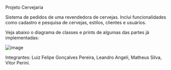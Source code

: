 Projeto Cervejaria

Sistema de pedidos de uma revendedora de cervejas. Inclui funcionalidades como cadastro e pesquisa de cervejas, estilos, clientes e usuários. 

Veja abaixo o diagrama de classes e prints de algumas das partes já implementadas:

![image](https://user-images.githubusercontent.com/62568778/137663828-9f3c6523-e459-4611-a312-bae98a45d3b4.png)

Integrantes:
Luiz Felipe Gonçalves Pereira,
Leandro Angeli,
Matheus Silva,
Vitor Perini.
